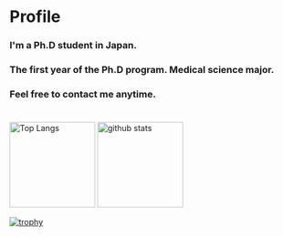 # Profile
### I'm a Ph.D student in Japan.
### The first year of the Ph.D program. Medical science major.
### Feel free to contact me anytime.
#


<p align="left"> 
  <img alt="Top Langs" height="150px" src="https://github-readme-stats.vercel.app/api/top-langs/?username=ryusei-iinamori&layout=compact&count_private=true&show_icons=true&theme=prussian" />
  <img alt="github stats" height="150px" src="https://github-readme-stats.vercel.app/api?username=ryusei-inamori&count_private=true&show_icons=true&show_icons=true&theme=prussian" />
</p>

[![trophy](https://github-profile-trophy.vercel.app/?username=ryusei-inamori&column=7&theme=nord)](https://github.com/ryo-ma/github-profile-trophy)
